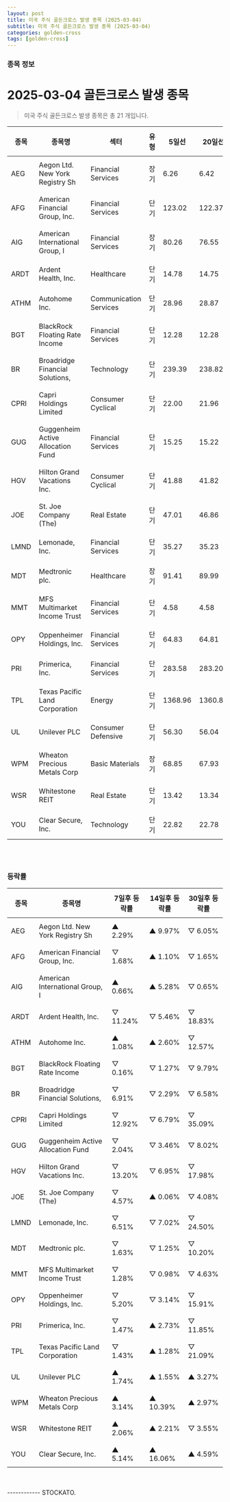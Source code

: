 ```yaml
---
layout: post
title: 미국 주식 골든크로스 발생 종목 (2025-03-04)
subtitle: 미국 주식 골든크로스 발생 종목 (2025-03-04)
categories: golden-cross
tags: [golden-cross]
---
```



### 종목 정보

# 2025-03-04 골든크로스 발생 종목

<blockquote>  <p> 미국 주식 골든크로스 발생 종목은 총 21 개입니다. </p></blockquote>

<style type="text/css">table th,table td { padding: 10px 9px }</style><table><thead><tr><th>종목</th><th>종목명</th><th>섹터</th><th>유형</th><th>5일선</th><th>20일선</th><th>50일선</th><th>200일선</th></tr></thead><tbody><tr><td>AEG</td><td>Aegon Ltd. New York Registry Sh</td><td>Financial Services</td><td>장기</td><td>6.26</td><td>6.42</td><td>6.25</td><td>6.25</td></tr><tr><td>AFG</td><td>American Financial Group, Inc.</td><td>Financial Services</td><td>단기</td><td>123.02</td><td>122.37</td><td>128.23</td><td>128.94</td></tr><tr><td>AIG</td><td>American International Group, I</td><td>Financial Services</td><td>장기</td><td>80.26</td><td>76.55</td><td>74.35</td><td>74.26</td></tr><tr><td>ARDT</td><td>Ardent Health, Inc.</td><td>Healthcare</td><td>단기</td><td>14.78</td><td>14.75</td><td>15.21</td><td>16.84</td></tr><tr><td>ATHM</td><td>Autohome Inc.</td><td>Communication Services</td><td>단기</td><td>28.96</td><td>28.87</td><td>27.44</td><td>27.25</td></tr><tr><td>BGT</td><td>BlackRock Floating Rate Income </td><td>Financial Services</td><td>단기</td><td>12.28</td><td>12.28</td><td>12.23</td><td>12.14</td></tr><tr><td>BR</td><td>Broadridge Financial Solutions,</td><td>Technology</td><td>단기</td><td>239.39</td><td>238.82</td><td>233.04</td><td>223.03</td></tr><tr><td>CPRI</td><td>Capri Holdings Limited</td><td>Consumer Cyclical</td><td>단기</td><td>22.00</td><td>21.96</td><td>22.51</td><td>28.13</td></tr><tr><td>GUG</td><td>Guggenheim Active Allocation Fund</td><td>Financial Services</td><td>단기</td><td>15.25</td><td>15.22</td><td>14.89</td><td>14.96</td></tr><tr><td>HGV</td><td>Hilton Grand Vacations Inc.</td><td>Consumer Cyclical</td><td>단기</td><td>41.88</td><td>41.82</td><td>40.58</td><td>39.35</td></tr><tr><td>JOE</td><td>St. Joe Company (The)</td><td>Real Estate</td><td>단기</td><td>47.01</td><td>46.86</td><td>46.35</td><td>51.57</td></tr><tr><td>LMND</td><td>Lemonade, Inc.</td><td>Financial Services</td><td>단기</td><td>35.27</td><td>35.23</td><td>35.32</td><td>29.46</td></tr><tr><td>MDT</td><td>Medtronic plc.</td><td>Healthcare</td><td>장기</td><td>91.41</td><td>89.99</td><td>86.37</td><td>86.36</td></tr><tr><td>MMT</td><td>MFS Multimarket Income Trust</td><td>Financial Services</td><td>단기</td><td>4.58</td><td>4.58</td><td>4.52</td><td>4.52</td></tr><tr><td>OPY</td><td>Oppenheimer Holdings, Inc.</td><td>Financial Services</td><td>단기</td><td>64.83</td><td>64.81</td><td>65.58</td><td>58.54</td></tr><tr><td>PRI</td><td>Primerica, Inc.</td><td>Financial Services</td><td>단기</td><td>283.58</td><td>283.20</td><td>280.28</td><td>275.94</td></tr><tr><td>TPL</td><td>Texas Pacific Land Corporation</td><td>Energy</td><td>단기</td><td>1368.96</td><td>1360.87</td><td>1297.59</td><td>1171.16</td></tr><tr><td>UL</td><td>Unilever PLC</td><td>Consumer Defensive</td><td>단기</td><td>56.30</td><td>56.04</td><td>55.83</td><td>58.78</td></tr><tr><td>WPM</td><td>Wheaton Precious Metals Corp</td><td>Basic Materials</td><td>장기</td><td>68.85</td><td>67.93</td><td>62.08</td><td>62.02</td></tr><tr><td>WSR</td><td>Whitestone REIT</td><td>Real Estate</td><td>단기</td><td>13.42</td><td>13.34</td><td>13.42</td><td>13.51</td></tr><tr><td>YOU</td><td>Clear Secure, Inc.</td><td>Technology</td><td>단기</td><td>22.82</td><td>22.78</td><td>24.27</td><td>27.81</td></tr></tbody></table><br><br>
### 등락률

<table><thead><tr><th>종목</th><th>종목명</th><th>7일후 등락률</th><th>14일후 등락률</th><th>30일후 등락률</th></tr></thead><tbody><tr><td>AEG</td><td>Aegon Ltd. New York Registry Sh</td><td>▲ 2.29%</td><td>▲ 9.97%</td><td>▽ 6.05%</td></tr><tr><td>AFG</td><td>American Financial Group, Inc.</td><td>▽ 1.68%</td><td>▲ 1.10%</td><td>▽ 1.65%</td></tr><tr><td>AIG</td><td>American International Group, I</td><td>▲ 0.66%</td><td>▲ 5.28%</td><td>▽ 0.65%</td></tr><tr><td>ARDT</td><td>Ardent Health, Inc.</td><td>▽ 11.24%</td><td>▽ 5.46%</td><td>▽ 18.83%</td></tr><tr><td>ATHM</td><td>Autohome Inc.</td><td>▲ 1.08%</td><td>▲ 2.60%</td><td>▽ 12.57%</td></tr><tr><td>BGT</td><td>BlackRock Floating Rate Income </td><td>▽ 0.16%</td><td>▽ 1.27%</td><td>▽ 9.79%</td></tr><tr><td>BR</td><td>Broadridge Financial Solutions,</td><td>▽ 6.91%</td><td>▽ 2.29%</td><td>▽ 6.58%</td></tr><tr><td>CPRI</td><td>Capri Holdings Limited</td><td>▽ 12.92%</td><td>▽ 6.79%</td><td>▽ 35.09%</td></tr><tr><td>GUG</td><td>Guggenheim Active Allocation Fund</td><td>▽ 2.04%</td><td>▽ 3.46%</td><td>▽ 8.02%</td></tr><tr><td>HGV</td><td>Hilton Grand Vacations Inc.</td><td>▽ 13.20%</td><td>▽ 6.95%</td><td>▽ 17.98%</td></tr><tr><td>JOE</td><td>St. Joe Company (The)</td><td>▽ 4.57%</td><td>▲ 0.06%</td><td>▽ 4.08%</td></tr><tr><td>LMND</td><td>Lemonade, Inc.</td><td>▽ 6.51%</td><td>▽ 7.02%</td><td>▽ 24.50%</td></tr><tr><td>MDT</td><td>Medtronic plc.</td><td>▽ 1.63%</td><td>▽ 1.25%</td><td>▽ 10.20%</td></tr><tr><td>MMT</td><td>MFS Multimarket Income Trust</td><td>▽ 1.28%</td><td>▽ 0.98%</td><td>▽ 4.63%</td></tr><tr><td>OPY</td><td>Oppenheimer Holdings, Inc.</td><td>▽ 5.20%</td><td>▽ 3.14%</td><td>▽ 15.91%</td></tr><tr><td>PRI</td><td>Primerica, Inc.</td><td>▽ 1.47%</td><td>▲ 2.73%</td><td>▽ 11.85%</td></tr><tr><td>TPL</td><td>Texas Pacific Land Corporation</td><td>▽ 1.43%</td><td>▲ 1.28%</td><td>▽ 21.09%</td></tr><tr><td>UL</td><td>Unilever PLC</td><td>▲ 1.74%</td><td>▲ 1.55%</td><td>▲ 3.27%</td></tr><tr><td>WPM</td><td>Wheaton Precious Metals Corp</td><td>▲ 3.14%</td><td>▲ 10.39%</td><td>▲ 2.97%</td></tr><tr><td>WSR</td><td>Whitestone REIT</td><td>▲ 2.06%</td><td>▲ 2.21%</td><td>▽ 3.55%</td></tr><tr><td>YOU</td><td>Clear Secure, Inc.</td><td>▲ 5.14%</td><td>▲ 16.06%</td><td>▲ 4.59%</td></tr></tbody></table><br><br>
------------
STOCKATO. 

